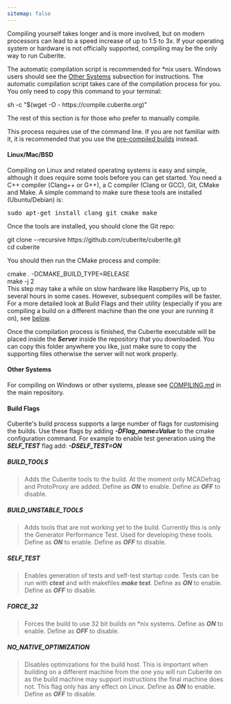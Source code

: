 ```yaml
---
sitemap: false
---
```

Compiling yourself takes longer and is more involved, but on modern processors can lead to a speed increase of up to 1.5 to 3x. If your operating system or hardware is not officially supported, compiling may be the only way to run Cuberite.

The automatic compilation script is recommended for *nix users. Windows users should see the [Other Systems](#other-systems) subsection for instructions. The automatic compilation script takes care of the compilation process for you. You only need to copy this command to your terminal:

<div class="code-box">sh -c "$(wget -O - https://compile.cuberite.org)"</div>

The rest of this section is for those who prefer to manually compile.

<div class="warning-box">
	<div class="warning-box-body">
		This process requires use of the command line. If you are not familiar with it, it is recommended that you use the <a href="#pre-com">pre-compiled builds</a> instead.
	</div>
</div>

#### Linux/Mac/BSD
Compiling on Linux and related operating systems is easy and simple, although it does require some tools before you can get started. You need a C++ compiler (Clang++ or G++), a C compiler (Clang or GCC), Git, CMake and Make. A simple command to make sure these tools are installed (Ubuntu/Debian) is:

<pre>sudo apt-get install clang git cmake make</pre>

Once the tools are installed, you should clone the Git repo:

<div class="code-box">
git clone --recursive https://github.com/cuberite/cuberite.git<br/>
cd cuberite
</div>

You should then run the CMake process and compile:

<div class="code-box">
cmake . -DCMAKE_BUILD_TYPE=RELEASE<br/>
make -j 2
</div>

<div class="warning-box">
	<div class="warning-box-body">
		This step may take a while on slow hardware like Raspberry Pis, up to several hours in some cases. However, subsequent compiles will be faster.
	</div>
</div>

<div class="info-box">
	<div class="info-box-body">
		For a more detailed look at Build Flags and their utility (especially if you are compiling a build on a different machine than the one your are running it on), see <a href="#build-flags">below</a>.
	</div>
</div>

Once the compilation process is finished, the Cuberite executable will be placed inside the ***Server*** inside the repository that you downloaded. You can copy this folder anywhere you like, just make sure to copy the supporting files otherwise the server will not work properly.

#### Other Systems
For compiling on Windows or other systems, please see [COMPILING.md](https://github.com/cuberite/cuberite/blob/master/COMPILING.md) in the main repository.

#### Build Flags
Cuberite's build process supports a large number of flags for customising the builds. Use these flags by adding ***-DFlag_name=Value*** to the cmake configuration command. For example to enable test generation using the ***SELF_TEST*** flag add: ***-DSELF_TEST=ON***

##### BUILD_TOOLS
> Adds the Cuberite tools to the build. At the moment only MCADefrag and ProtoProxy are added. Define as ***ON*** to enable. Define as ***OFF*** to disable.

##### BUILD_UNSTABLE_TOOLS
> Adds tools that are not working yet to the build. Currently this is only the Generator Performance Test. Used for developing these tools. Define as ***ON*** to enable. Define as ***OFF*** to disable.

##### SELF_TEST
> Enables generation of tests and self-test startup code. Tests can be run with ***ctest*** and with makefiles ***make test***. Define as ***ON*** to enable. Define as ***OFF*** to disable.
		
##### FORCE_32
> Forces the build to use 32 bit builds on *nix systems. Define as ***ON*** to enable. Define as ***OFF*** to disable.

##### NO_NATIVE_OPTIMIZATION
> Disables optimizations for the build host. This is important when building on a different machine from the one you will run Cuberite on as the build machine may support instructions the final machine does not. This flag only has any effect on Linux. Define as ***ON*** to enable. Define as ***OFF*** to disable.

